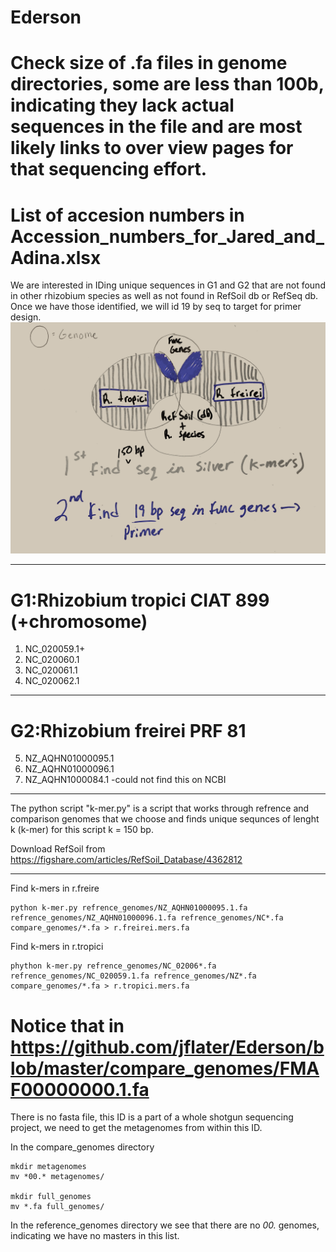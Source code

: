 # Ederson
# Check size of .fa files in genome directories, some are less than 100b, indicating they lack actual sequences in the file and are most likely links to over view pages for that sequencing effort. 
# List of accesion numbers in Accession_numbers_for_Jared_and_Adina.xlsx
We are interested in IDing unique sequences in G1 and G2 that are not found in other rhizobium species as well as not found in RefSoil db or RefSeq db. Once we have those identified, we will id 19 by seq to target for primer design. 
![](ideas.jpg)

----

# G1:Rhizobium tropici CIAT 899 (+chromosome) 
1. NC_020059.1+
2. NC_020060.1
3. NC_020061.1
4. NC_020062.1

----

# G2:Rhizobium freirei PRF 81
5. NZ_AQHN01000095.1
6. NZ_AQHN01000096.1
7. NZ_AQHN1000084.1 -could not find this on NCBI

---

The python script "k-mer.py" is a script that works through refrence and comparison genomes that we choose and finds unique sequnces of lenght k (k-mer) for this script k = 150 bp. 

Download RefSoil from https://figshare.com/articles/RefSoil_Database/4362812

----
Find k-mers in r.freire
```{bash}
python k-mer.py refrence_genomes/NZ_AQHN01000095.1.fa refrence_genomes/NZ_AQHN01000096.1.fa refrence_genomes/NC*.fa compare_genomes/*.fa > r.freirei.mers.fa
```
Find k-mers in r.tropici
```{bash}
phython k-mer.py refrence_genomes/NC_02006*.fa refrence_genomes/NC_020059.1.fa refrence_genomes/NZ*.fa compare_genomes/*.fa > r.tropici.mers.fa
```
# Notice that in https://github.com/jflater/Ederson/blob/master/compare_genomes/FMAF00000000.1.fa

There is no fasta file, this ID is a part of a whole shotgun sequencing project, we need to get the metagenomes from within this ID. 

In the compare_genomes directory

```{bash}
mkdir metagenomes
mv *00.* metagenomes/

mkdir full_genomes
mv *.fa full_genomes/
```

In the reference_genomes directory we see that there are no *00.* genomes, indicating we have no masters in this list. 

